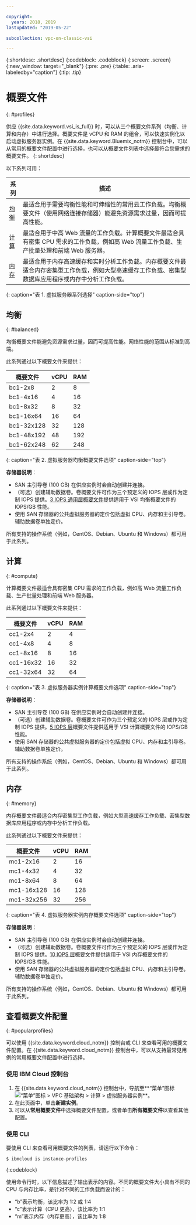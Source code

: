 ```yaml
---

copyright:
  years: 2018, 2019
lastupdated: "2019-05-22"

subcollection: vpc-on-classic-vsi

---
```


{:shortdesc: .shortdesc}
{:codeblock: .codeblock}
{:screen: .screen}
{:new_window: target="_blank"}
{:pre: .pre}
{:table: .aria-labeledby="caption"}
{:tip: .tip}

# 概要文件
{: #profiles}

供应 {{site.data.keyword.vsi_is_full}} 时，可以从三个概要文件系列（均衡、计算和内存）中进行选择。概要文件是 vCPU 和 RAM 的组合，可以快速实例化以启动虚拟服务器实例。在 {{site.data.keyword.Bluemix_notm}} 控制台中，可以从常用的概要文件配置中进行选择，也可以从概要文件列表中选择最符合您需求的概要文件。
{: shortdesc}

以下系列可用：

|系列|描述|
| -------- | ----------- |
|[均衡](#balanced)|最适合用于需要均衡性能和可伸缩性的常用云工作负载。均衡概要文件（使用网络连接存储器）能避免资源需求过量，因而可提高性能。|
|[计算](#compute)|最适合用于中高 Web 流量的工作负载。计算概要文件最适合具有密集 CPU 需求的工作负载，例如高 Web 流量工作负载、生产批量处理和前端 Web 服务器。|
|[内存](#memory)|最适合用于内存高速缓存和实时分析工作负载。内存概要文件最适合内存密集型工作负载，例如大型高速缓存工作负载、密集型数据库应用程序或内存中分析工作负载。|
{: caption="表 1. 虚拟服务器系列选择" caption-side="top"}

## 均衡
{: #balanced}

均衡概要文件能避免资源需求过量，因而可提高性能。网络性能的范围从标准到高端。

此系列通过以下概要文件来提供：

|概要文件|vCPU|RAM|
|---------|---------|---------|
|bc1-2x8|2|8|
|bc1-4x16|4|16|
|bc1-8x32|8|32|
|bc1-16x64|16|64|
|bc1-32x128|32|128|
|bc1-48x192|48 |192|
|bc1-62x248|62|248|
{: caption="表 2. 虚拟服务器均衡概要文件选项" caption-side="top"}

**存储器说明**：

* SAN 主引导卷 (100 GB) 在供应实例时会自动创建并连接。
* （可选）创建辅助数据卷。卷概要文件可作为三个预定义的 IOPS 层或作为定制 IOPS 提供。[3 IOPS 通用层概要文件](/docs/vpc-on-classic-block-storage?topic=vpc-on-classic-block-storage-block-storage-profiles#tiers)提供适用于 VSI 均衡概要文件的 IOPS/GB 性能。
* 使用 SAN 存储器的公共虚拟服务器的定价包括虚拟 CPU、内存和主引导卷。辅助数据卷单独定价。

所有支持的操作系统（例如，CentOS、Debian、Ubuntu 和 Windows）都可用于此系列。

## 计算
{: #compute}

计算概要文件最适合具有密集 CPU 需求的工作负载，例如高 Web 流量工作负载、生产批量处理和前端 Web 服务器。

此系列通过以下概要文件来提供：

|概要文件|vCPU|RAM|
|---------|---------|---------|
|cc1-2x4|2|4|
|cc1-4x8|4|8| 
|cc1-8x16|8|16|
|cc1-16x32|16|32|
|cc1-32x64|32|64|
{: caption="表 3. 虚拟服务器实例计算概要文件选项" caption-side="top"}

**存储器说明**： 

* SAN 主引导卷 (100 GB) 在供应实例时会自动创建并连接。
* （可选）创建辅助数据卷。卷概要文件可作为三个预定义的 IOPS 层或作为定制 IOPS 提供。[5 IOPS 层](/docs/vpc-on-classic-block-storage?topic=vpc-on-classic-block-storage-block-storage-profiles#tiers)概要文件提供适用于 VSI 计算概要文件的 IOPS/GB 性能。
* 使用 SAN 存储器的公共虚拟服务器的定价包括虚拟 CPU、内存和主引导卷。辅助数据卷单独定价。

所有支持的操作系统（例如，CentOS、Debian、Ubuntu 和 Windows）都可用于此系列。 

## 内存 
{: #memory}

内存概要文件最适合内存密集型工作负载，例如大型高速缓存工作负载、密集型数据库应用程序或内存中分析工作负载。

此系列通过以下概要文件来提供：

|概要文件|vCPU|RAM|
|---------|---------|---------|
|mc1-2x16|2|16|
|mc1-4x32|4|32|
|mc1-8x64|8|64|
|mc1-16x128|16|128|
|mc1-32x256|32|256|
{: caption="表 4. 虚拟服务器实例内存概要文件选项" caption-side="top"}

**存储器说明**： 

* SAN 主引导卷 (100 GB) 在供应实例时会自动创建并连接。
* （可选）创建辅助数据卷。卷概要文件可作为三个预定义的 IOPS 层或作为定制 IOPS 提供。[10 IOPS 层](/docs/vpc-on-classic-block-storage?topic=vpc-on-classic-block-storage-block-storage-profiles#tiers)概要文件提供适用于 VSI 内存概要文件的 IOPS/GB 性能。
* 使用 SAN 存储器的公共虚拟服务器的定价包括虚拟 CPU、内存和主引导卷。辅助数据卷单独定价。

所有支持的操作系统（例如，CentOS、Debian、Ubuntu 和 Windows）都可用于此系列。 

## 查看概要文件配置
{: #popularprofiles}

可以使用 {{site.data.keyword.cloud_notm}} 控制台或 CLI 来查看可用的概要文件配置。在 {{site.data.keyword.cloud_notm}} 控制台中，可以从支持最常见用例的常用概要文件配置中进行选择。

### 使用 IBM Cloud 控制台
1. 在 {{site.data.keyword.cloud_notm}} 控制台中，导航至**“菜单”图标 ![“菜单”图标](../icons/icon_hamburger.svg) > VPC 基础架构 > 计算 > 虚拟服务器实例**。
2. 在此页面中，单击**新建实例**。
3. 可以从**常用概要文件**中选择概要文件配置，或者单击**所有概要文件**以查看其他配置。

### 使用 CLI
要使用 CLI 来查看可用概要文件的列表，请运行以下命令：
```
$ ibmcloud is instance-profiles
```
{:codeblock}

使用命令行时，以下信息描述了输出表示的内容。不同的概要文件大小具有不同的 CPU 与内存比率，是针对不同的工作负载而设计的：

*  “b”表示均衡，该比率为 1:2 或 1:4
*  “c”表示计算（CPU 更高），该比率为 1:1
*  “m”表示内存（内存更高），该比率为 1:8
